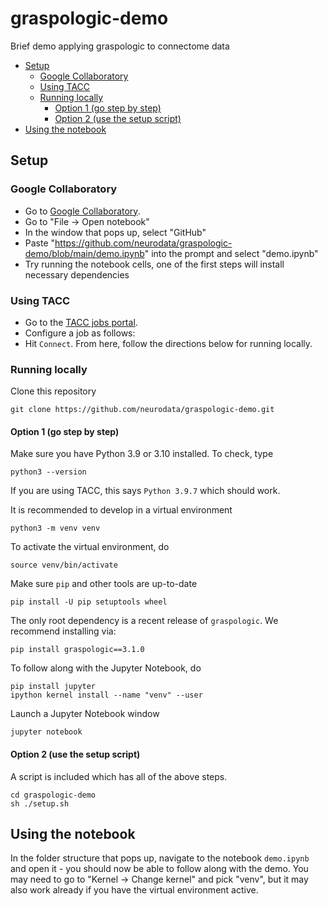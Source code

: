 # graspologic-demo

Brief demo applying graspologic to connectome data

- [Setup](#setup)
  - [Google Collaboratory](#google-collaboratory)
  - [Using TACC](#using-tacc)
  - [Running locally](#running-locally)
    - [Option 1 (go step by step)](#option-1-go-step-by-step)
    - [Option 2 (use the setup script)](#option-2-use-the-setup-script)
- [Using the notebook](#using-the-notebook)

## Setup

### Google Collaboratory
- Go to [Google Collaboratory](https://colab.research.google.com/).
- Go to "File -> Open notebook"
- In the window that pops up, select "GitHub"
- Paste "https://github.com/neurodata/graspologic-demo/blob/main/demo.ipynb" into the prompt and select "demo.ipynb"
- Try running the notebook cells, one of the first steps will install necessary dependencies

### Using TACC
- Go to the [TACC jobs portal](https://tap.tacc.utexas.edu/jobs/).
- Configure a job as follows:
- Hit ``Connect``.
From here, follow the directions below for running locally.

### Running locally
Clone this repository
```
git clone https://github.com/neurodata/graspologic-demo.git
```

#### Option 1 (go step by step)
Make sure you have Python 3.9 or 3.10 installed. To check, type
```
python3 --version
```
If you are using TACC, this says `Python 3.9.7` which should work.

It is recommended to develop in a virtual environment
```
python3 -m venv venv
```

To activate the virtual environment, do
```
source venv/bin/activate
```

Make sure `pip` and other tools are up-to-date
```
pip install -U pip setuptools wheel
```

The only root dependency is a recent release of ``graspologic``. We recommend installing via:

```
pip install graspologic==3.1.0
```

To follow along with the Jupyter Notebook, do
```
pip install jupyter
ipython kernel install --name "venv" --user
```

Launch a Jupyter Notebook window
```
jupyter notebook
```

#### Option 2 (use the setup script)
A script is included which has all of the above steps.
```
cd graspologic-demo
sh ./setup.sh
```

## Using the notebook
In the folder structure that pops up, navigate to the notebook `demo.ipynb` and open it - you should now be able to follow along with the demo. You may need to go to "Kernel -> Change kernel" and pick "venv", but it may also work already if you have the virtual environment active.
